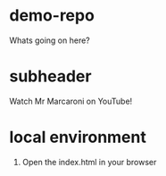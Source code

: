 # demo-repo

Whats going on here?

# subheader

Watch Mr Marcaroni on YouTube!

# local environment

1. Open the index.html in your browser